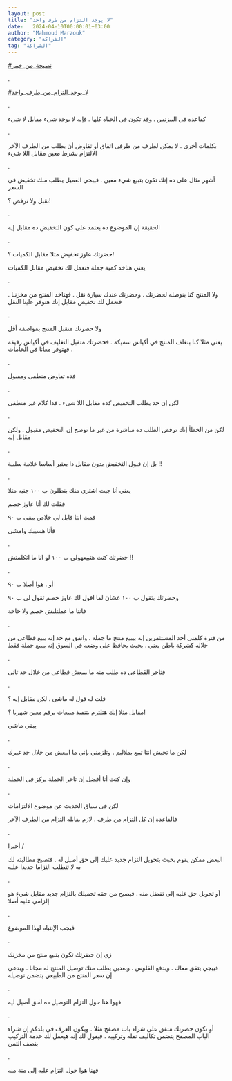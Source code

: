 ```yaml
---
layout: post
title: "لا يوجد التزام من طرف واحد"
date:   2024-04-10T00:00:01+03:00
author: "Mahmoud Marzouk"
category: "الشراكة"
tag: "الشراكة"
---
```



[<u>\#نصيحة\_من\_خبير</u>](https://www.facebook.com/hashtag/%D9%86%D8%B5%D9%8A%D8%AD%D8%A9_%D9%85%D9%86_%D8%AE%D8%A8%D9%8A%D8%B1?__eep__=6&__cft__%5b0%5d=AZUlBhhgcLiNE5OeFPOEX0cZKZyytE9jASUNXH10iZ-FhzTNJwfM6cnqilRTLffHh1ZQrCySepMkRF7zM8IRWZz9tb_s_-4Dd4NXcjqIRFNkCsV1ze9CSDXRcZLXgfj64cmj7weDrqwawjvratytZ0n10U8OK89eMskLQDt_ho0EOw&__tn__=*NK-R)

.

[<u>\#لا\_يوجد\_التزام\_من\_طرف\_واحد</u>](https://www.facebook.com/hashtag/%D9%84%D8%A7_%D9%8A%D9%88%D8%AC%D8%AF_%D8%A7%D9%84%D8%AA%D8%B2%D8%A7%D9%85_%D9%85%D9%86_%D8%B7%D8%B1%D9%81_%D9%88%D8%A7%D8%AD%D8%AF?__eep__=6&__cft__%5b0%5d=AZUlBhhgcLiNE5OeFPOEX0cZKZyytE9jASUNXH10iZ-FhzTNJwfM6cnqilRTLffHh1ZQrCySepMkRF7zM8IRWZz9tb_s_-4Dd4NXcjqIRFNkCsV1ze9CSDXRcZLXgfj64cmj7weDrqwawjvratytZ0n10U8OK89eMskLQDt_ho0EOw&__tn__=*NK-R)

.

كقاعدة في البيزنس . وقد تكون في الحياة كلها . فإنه لا
يوجد شيء مقابل لا شيء

.

بكلمات أخرى . لا يمكن لطرف من طرفي اتفاق أو تفاوض أن
يطلب من الطرف الآخر الالتزام بشرط معين مقابل اللا شيء

.

أشهر مثال على ده إنك تكون بتبيع شيء معين . فييجي العميل
يطلب منك تخفيض في السعر

تقبل ولا ترفض ؟!

.

الحقيقة إن الموضوع ده يعتمد على كون التخفيض ده مقابل
إيه

.

حضرتك عاوز تخفيض مثلا مقابل الكميات ؟!

يعني هتاخد كمية جملة فنعمل لك تخفيض مقابل الكميات

.

ولا المنتج كنا بنوصله لحضرتك . وحضرتك عندك سيارة نقل .
فهتاخد المنتج من مخزننا . فنعمل لك تخفيض مقابل إنك هتوفر علينا
النقل

.

ولا حضرتك متقبل المنتج بمواصفة أقل

يعني مثلا كنا بنغلف المنتج في أكياس سميكة . فحضرتك متقبل
التغليف في أكياس رقيقة . فهتوفر معانا في الخامات

.

فده تفاوض منطقي ومقبول

.

لكن إن حد يطلب التخفيض كده مقابل اللا شيء . فدا كلام غير
منطقي

.

لكن من الخطأ إنك ترفض الطلب ده مباشرة من غير ما توضح إن
التخفيض مقبول . ولكن مقابل إيه

.

بل إن قبول التخفيض بدون مقابل دا يعتبر أساسا علامة
سلبية !!

.

يعني أنا جيت اشتري منك بنطلون ب ١٠٠ جنيه مثلا

فقلت لك أنا عاوز خصم

قمت انتا قايل لي خلاص يبقى ب ٩٠

فأنا هسيبك وامشي

.

حضرتك كنت هتبيعهولي ب ١٠٠ لو انا ما اتكلمتش !!

.

أو . هوا أصلا ب ٩٠

وحضرتك بتقول ب ١٠٠ عشان لما اقول لك عاوز خصم تقول لي ب
٩٠

فانتا ما عملتليش خصم ولا حاجة

.

من فترة كلمني أحد المستثمرين إنه بيبيع منتج ما جملة .
واتفق مع حد إنه يبيع قطاعي من خلاله كشركة باطن يعني . بحيث يحافظ على
وضعه في السوق إنه بيبيع جملة فقط

.

فتاجر القطاعي ده طلب منه ما يبيعش قطاعي من خلال حد
تاني

.

قلت له قول له ماشي . لكن مقابل إيه ؟

مقابل مثلا إنك هتلتزم بتنفيذ مبيعات برقم معين شهريا
؟!

يبقى ماشي

.

لكن ما تجيش انتا تبيع بملاليم . وتلزمني بإني ما ابيعش من
خلال حد غيرك

.

وإن كنت أنا أفضل إن تاجر الجملة يركز في الجملة

.

لكن في سياق الحديث عن موضوع الالتزامات

فالقاعدة إن كل التزام من طرف . لازم يقابله التزام من
الطرف الآخر

.

أخيرا /

البعض ممكن يقوم بخبث بتحويل التزام جديد عليك إلى حق أصيل
له . فتصبح مطالبته لك به لا تتطلب التزاما جديدا عليه

.

أو تحويل حق عليه إلى تفضل منه . فيصبح من حقه تحميلك
بالتزام جديد مقابل شيء هو إلزامي عليه أصلا

.

فيجب الإنتباه لهذا الموضوع

.

زي إن حضرتك تكون بتبيع منتج من مخزنك

فييجي يتفق معاك . ويدفع الفلوس . وبعدين يطلب منك توصيل
المنتج له مجانا . ويدعي إن سعر المنتج من الطبيعي يتضمن توصيله

.

فهوا هنا حول التزام التوصيل ده لحق أصيل ليه

.

أو تكون حضرتك متفق على شراء باب مصفح مثلا . ويكون العرف
في بلدكم إن شراء الباب المصفح يتضمن تكاليف نقله وتركيبه . فيقول لك إنه
هيعمل لك خدمة التركيب بنصف الثمن

.

فهنا هوا حول التزام عليه إلى منة منه
